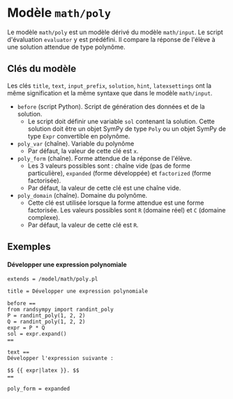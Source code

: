 # Modèle `math/poly`

Le modèle `math/poly` est un modèle dérivé du modèle `math/input`. Le script d'évaluation `evaluator` y est prédéfini. Il compare la réponse de l'élève à une solution attendue de type polynôme.

## Clés du modèle

Les clés `title`, `text`, `input_prefix`, `solution`, `hint`, `latexsettings` ont la même signification et la même syntaxe que dans le modèle `math/input`.

* `before` (script Python). Script de génération des données et de la solution. 
    * Le script doit définir une variable `sol` contenant la solution. Cette solution doit être un objet SymPy de type `Poly` ou un objet SymPy de type `Expr` convertible en polynôme.
* `poly_var` (chaîne). Variable du polynôme
    * Par défaut, la valeur de cette clé est `x`.
* `poly_form` (chaîne). Forme attendue de la réponse de l'élève.
    * Les 3 valeurs possibles sont : chaîne vide (pas de forme particulière), `expanded` (forme développée) et `factorized` (forme factorisée).
    * Par défaut, la valeur de cette clé est une chaîne vide.
* `poly_domain` (chaîne). Domaine du polynôme.
    * Cette clé est utilisée lorsque la forme attendue est une forme factorisée. Les valeurs possibles sont `R` (domaine réel) et `C` (domaine complexe).
    * Par défaut, la valeur de cette clé est `R`.

## Exemples

#### Développer une expression polynomiale

~~~
extends = /model/math/poly.pl

title = Développer une expression polynomiale

before ==
from randsympy import randint_poly
P = randint_poly(1, 2, 2)
Q = randint_poly(1, 2, 2)
expr = P * Q
sol = expr.expand()
==

text ==
Développer l'expression suivante :

$$ {{ expr|latex }}. $$
==

poly_form = expanded
~~~
